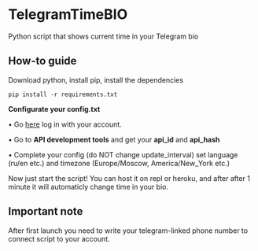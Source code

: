 # TelegramTimeBIO
Python script that shows current time in your Telegram bio

## How-to guide

Download python, install pip, install the dependencies
```
pip install -r requirements.txt
```

**Configurate your config.txt**

• Go [here](https://my.telegram.org) log in with your account.

• Go to **API development tools** and get your **api_id** and **api_hash**

• Complete your config (do NOT change update_interval) set language (ru/en etc.) and timezone (Europe/Moscow, America/New_York etc.)

Now just start the script! You can host it on repl or heroku, and after after 1 minute it will automaticly change time in your bio.

## Important note
After first launch you need to write your telegram-linked phone number to connect script to your account.
